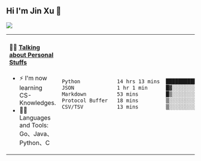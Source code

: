 
## Hi I'm Jin Xu 👋
![](https://komarev.com/ghpvc/?username=jiayouxujin&color=brightgreen&label=PROFILE+VIEWS)



<table align="center">
<tr>
<td valign="top" width="60%">

#### 🏋️‍♀️ <a href="https://github.com/jiayouxujin" target="_blank">Talking about Personal Stuffs</a>
<!-- recent_releases starts -->

- ⚡  I'm now learning CS-Knowledges.  
- 🏊‍♂️ Languages and Tools: Go、Java、Python、C
<!-- recent_releases ends -->
</td>
<td>
 
<!--START_SECTION:waka-->

```txt
Python            14 hrs 13 mins  █████████████████████░░░░   83.92 %
JSON              1 hr 1 min      █▓░░░░░░░░░░░░░░░░░░░░░░░   06.07 %
Markdown          53 mins         █▒░░░░░░░░░░░░░░░░░░░░░░░   05.25 %
Protocol Buffer   18 mins         ▒░░░░░░░░░░░░░░░░░░░░░░░░   01.78 %
CSV/TSV           13 mins         ▒░░░░░░░░░░░░░░░░░░░░░░░░   01.33 %
```

<!--END_SECTION:waka-->
 
</td>
</tr>
</table>





